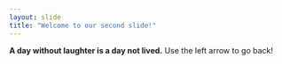```yaml
---
layout: slide
title: "Welcome to our second slide!"
---
```

**A day without laughter is a day not lived.**
Use the left arrow to go back!

